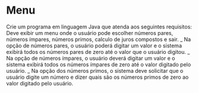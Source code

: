 # Menu
Crie um programa em linguagem Java que atenda aos seguintes requisitos: Deve exibir um menu onde o usuário pode escolher números pares, números ímpares, números primos, calculo de juros compostos e sair. _ Na opção de números pares, o usuário poderá digitar um valor e o sistema exibirá todos os números pares de zero até o valor que o usuário digitou. _ Na opção de números ímpares, o usuário deverá digitar um valor e o sistema exibirá todos os números ímpares de zero até o valor digitado pelo usuário. _ Na opção dos números primos, o sistema deve solicitar que o usuário digite um número e dizer quais são os números primos de zero ao valor digitado pelo usuário. 
